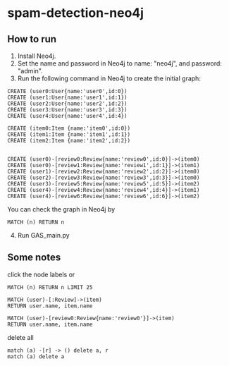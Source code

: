 # spam-detection-neo4j

## How to run

1. Install Neo4j.
2. Set the name and password in Neo4j to name: "neo4j", and password: "admin".
3. Run the following command in Neo4j to create the initial graph: 
```
CREATE (user0:User{name:'user0',id:0})
CREATE (user1:User{name:'user1',id:1})
CREATE (user2:User{name:'user2',id:2})
CREATE (user3:User{name:'user3',id:3})
CREATE (user4:User{name:'user4',id:4})

CREATE (item0:Item {name:'item0',id:0})
CREATE (item1:Item {name:'item1',id:1})
CREATE (item2:Item {name:'item2',id:2})


CREATE (user0)-[review0:Review{name:'review0',id:0}]->(item0)
CREATE (user0)-[review1:Review{name:'review1',id:1}]->(item1)
CREATE (user1)-[review2:Review{name:'review2',id:2}]->(item0)
CREATE (user2)-[review3:Review{name:'review3',id:3}]->(item0)
CREATE (user3)-[review5:Review{name:'review5',id:5}]->(item2)
CREATE (user4)-[review4:Review{name:'review4',id:4}]->(item1)
CREATE (user4)-[review6:Review{name:'review6',id:6}]->(item2)
```
You can check the graph in Neo4j by
```
MATCH (n) RETURN n
```

4. Run GAS_main.py

## Some notes


click the node labels or
```
MATCH (n) RETURN n LIMIT 25
```

```
MATCH (user)-[:Review]->(item)
RETURN user.name, item.name
```

```
MATCH (user)-[review0:Review{name:'review0'}]->(item)
RETURN user.name, item.name
```

delete all
```
match (a) -[r] -> () delete a, r
match (a) delete a
```
